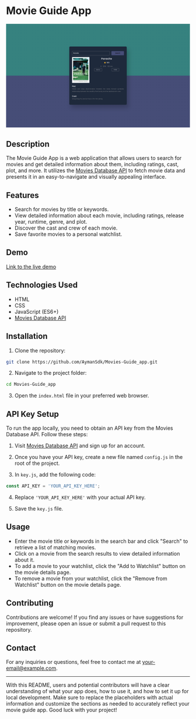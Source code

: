# Movie Guide App

![App Screenshot](Movie_appGuide.png)

## Description

The Movie Guide App is a web application that allows users to search for movies and get detailed information about them, including ratings, cast, plot, and more. It utilizes the [Movies Database API](https://www.moviesdatabaseapi.com) to fetch movie data and presents it in an easy-to-navigate and visually appealing interface.

## Features

- Search for movies by title or keywords.
- View detailed information about each movie, including ratings, release year, runtime, genre, and plot.
- Discover the cast and crew of each movie.
- Save favorite movies to a personal watchlist.

## Demo

[Link to the live demo](https://your-movie-guide-app.com)

## Technologies Used

- HTML
- CSS
- JavaScript (ES6+)
- [Movies Database API](https://www.moviesdatabaseapi.com)

## Installation

1. Clone the repository:

```bash
git clone https://github.com/AymanSdk/Movies-Guide_app.git
```

2. Navigate to the project folder:

```bash
cd Movies-Guide_app
```

3. Open the `index.html` file in your preferred web browser.

## API Key Setup

To run the app locally, you need to obtain an API key from the Movies Database API. Follow these steps:

1. Visit [Movies Database API](https://www.moviesdatabaseapi.com) and sign up for an account.

2. Once you have your API key, create a new file named `config.js` in the root of the project.

3. In `key.js`, add the following code:

```js
const API_KEY = 'YOUR_API_KEY_HERE';
```

4. Replace `'YOUR_API_KEY_HERE'` with your actual API key.

5. Save the `key.js` file.

## Usage

- Enter the movie title or keywords in the search bar and click "Search" to retrieve a list of matching movies.
- Click on a movie from the search results to view detailed information about it.
- To add a movie to your watchlist, click the "Add to Watchlist" button on the movie details page.
- To remove a movie from your watchlist, click the "Remove from Watchlist" button on the movie details page.

## Contributing

Contributions are welcome! If you find any issues or have suggestions for improvement, please open an issue or submit a pull request to this repository.


## Contact

For any inquiries or questions, feel free to contact me at your-email@example.com.

---

With this README, users and potential contributors will have a clear understanding of what your app does, how to use it, and how to set it up for local development. Make sure to replace the placeholders with actual information and customize the sections as needed to accurately reflect your movie guide app. Good luck with your project!